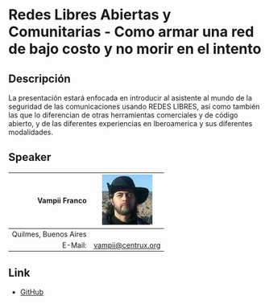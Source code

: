 # Redes Libres Abiertas y Comunitarias - Como armar una red de bajo costo y no morir en el intento

## Descripción  
  La presentación estará enfocada en introducir al asistente al mundo de la seguridad de las comunicaciones usando REDES LIBRES, así como también las que lo diferencian de otras herramientas comerciales y de código abierto, y de las diferentes experiencias en Iberoamerica y sus diferentes modalidades.  

## Speaker
| Vampii Franco						|<img src="vampii.jpg" style="width: 100px;"/>			|
|---------:						|---								|
|Quilmes, Buenos Aires					|								|
|E-Mail:						|[vampii@centrux.org](mailto:vampii@centrux.org)		|

## Link  
  * [GitHub](https://github.com/ParanaConf/2018.presentations/raw/master/Redes%20Libres%20Abiertas%20y%20Comunitarias/RedesLibresParana.pdf)
